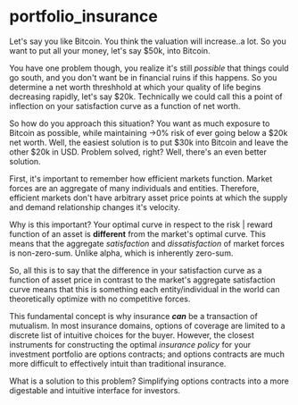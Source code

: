 # portfolio_insurance

Let's say you like Bitcoin. You think the valuation will increase..a lot. So you want to put all your money, let's say $50k, into Bitcoin.

You have one problem though, you realize it's still *possible* that things could go south, and you don't want be in financial ruins if this happens. So you determine a net worth threshhold at which your quality of life begins decreasing rapidly, let's say $20k. Technically we could call this a point of inflection on your satisfaction curve as a function of net worth.

So how do you approach this situation? You want as much exposure to Bitcoin as possible, while maintaining ->0% risk of ever going below a $20k net worth.
Well, the easiest solution is to put $30k into Bitcoin and leave the other $20k in USD. Problem solved, right? Well, there's an even better solution.

First, it's important to remember how efficient markets function. Market forces are an aggregate of many individuals and entities. Therefore, efficient markets don't have arbitrary asset price points at which the supply and demand relationship changes it's velocity.

Why is this important? Your optimal curve in respect to the risk | reward function of an asset is **different** from the market's optimal curve.
This means that the aggregate *satisfaction* and *dissatisfaction* of market forces is non-zero-sum. Unlike alpha, which is inherently zero-sum.

So, all this is to say that the difference in your satisfaction curve as a function of asset price in contrast to the market's aggregate satisfaction curve means that this is something each entity/individual in the world can theoretically optimize with no competitive forces.


This fundamental concept is why insurance ***can*** be a transaction of mutualism. In most insurance domains, options of coverage are limited to a discrete list of intuitive choices for the buyer. However, the closest instruments for constructing the optimal *insurance policy* for your investment portfolio are options contracts; and options contracts are much more difficult to effectively intuit than traditional insurance.

What is a solution to this problem? Simplifying options contracts into a more digestable and intuitive interface for investors.

